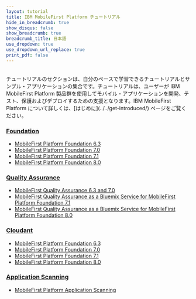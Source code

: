 ```yaml
---
layout: tutorial
title: IBM MobileFirst Platform チュートリアル
hide_in_breadcrumb: true
show_disqus: false
show_breadcrumb: true
breadcrumb_title: 日本語
use_dropdown: true
use_dropdown_url_replace: true
print_pdf: false
---
```

<br>
チュートリアルのセクションは、自分のペースで学習できるチュートリアルとサンプル・アプリケーションの集合です。チュートリアルは、ユーザーが IBM MobileFirst Platform 製品群を使用してモバイル・アプリケーションを開発、テスト、保護およびデプロイするための支援となります。IBM MobileFirst Platform について詳しくは、[はじめに](../../get-introduced/) ページをご覧ください。

### [Foundation]({{site.baseurl}}/tutorials/ja/foundation/)
* [MobileFirst Platform Foundation 6.3]({{site.baseurl}}/tutorials/en/foundation/6.3/all-tutorials/)
* [MobileFirst Platform Foundation 7.0]({{site.baseurl}}/tutorials/en/foundation/7.0/all-tutorials/)
* [MobileFirst Platform Foundation 7.1]({{site.baseurl}}/tutorials/en/foundation/7.1/all-tutorials/)
* [MobileFirst Platform Foundation 8.0]({{site.baseurl}}/tutorials/ja/foundation/8.0/all-tutorials/)

### [Quality Assurance]({{site.baseurl}}/tutorials/en/quality-assurance/)
* [MobileFirst Quality Assurance 6.3 and 7.0](https://www-01.ibm.com/support/knowledgecenter/SSFRDS_6.3.0/com.ibm.mqa.uau.doc/mqa630_welcome.html)
* [MobileFirst Quality Assurance as a Bluemix Service for MobileFirst Platform Foundation 7.1]({{site.baseurl}}/tutorials/en/quality-assurance/7.1/overview/)
* [MobileFirst Quality Assurance as a Bluemix Service for MobileFirst Platform Foundation 8.0]({{site.baseurl}}/tutorials/en/quality-assurance/8.0/overview/)

### [Cloudant]({{site.baseurl}}/tutorials/en/cloudant/)
* [MobileFirst Platform Foundation 6.3]({{site.baseurl}}/tutorials/en/product-integration/6.3/cloudant/)
* [MobileFirst Platform Foundation 7.0]({{site.baseurl}}/tutorials/en/foundation/7.0/data/cloudant-nosql-db-api/)
* [MobileFirst Platform Foundation 7.1]({{site.baseurl}}/tutorials/en/foundation/7.1/data/working-with-cloudant-nosql-db-api/)
* [MobileFirst Platform Foundation 8.0]({{site.baseurl}}/tutorials/en/foundation/8.0/data/working-with-cloudant-nosql-db-api/)

### [Application Scanning]({{site.baseurl}}/tutorials/en/application-scanning/)
* [MobileFirst Platform Application Scanning]({{site.baseurl}}/tutorials/en/application-scanning/)
